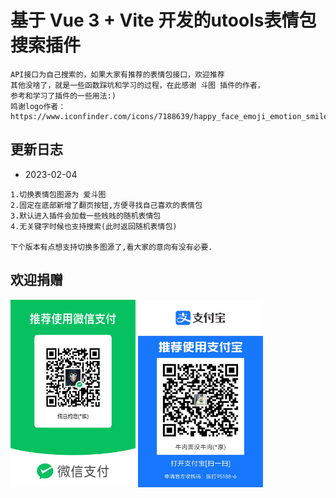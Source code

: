 # 基于 Vue 3 + Vite 开发的utools表情包搜索插件

```text
API接口为自己搜索的，如果大家有推荐的表情包接口，欢迎推荐
其他没啥了，就是一些函数踩坑和学习的过程，在此感谢 斗图 插件的作者，
参考和学习了插件的一些用法:)
鸣谢logo作者：https://www.iconfinder.com/icons/7188639/happy_face_emoji_emotion_smile_smiley_emoticons_icon
```

## 更新日志

- 2023-02-04

```text
1.切换表情包图源为 爱斗图
2.固定在底部新增了翻页按钮,方便寻找自己喜欢的表情包
3.默认进入插件会加载一些贱贱的随机表情包
4.无关键字时候也支持搜索(此时返回随机表情包)

下个版本有点想支持切换多图源了,看大家的意向有没有必要.
```

## 欢迎捐赠

<img src="public/wechat.jpg" width="200" height="300" alt="微信">
<img src="public/alipay.jpg" width="200" height="300" alt="支付宝">

